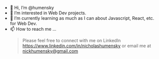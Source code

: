 - 👋 Hi, I’m @humensky
- 👀 I’m interested in Web Dev projects.
- 🌱 I’m currently learning as much as I can about Javascript, React, etc. for Web Dev.
- 📫 How to reach me ...
  > Please feel free to connect with me on LinkedIn https://www.linkedin.com/in/nicholashumensky or email me at nickhumensky@gmail.com

<!---
humensky/humensky is a ✨ special ✨ repository because its `README.md` (this file) appears on your GitHub profile.
You can click the Preview link to take a look at your changes.
--->
